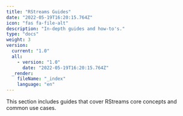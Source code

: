 ```yaml
---
title: "RStreams Guides"
date: "2022-05-19T16:20:15.764Z"
icon: "fas fa-file-alt"
description: "In-depth guides and how-to's."
type: "docs"
weight: 3
version:
  current: "1.0"
  all:
    - version: "1.0"
      date: "2022-05-19T16:20:15.764Z"
  _render:
    fileName: "_index"
    language: "en"
---
```


This section includes guides that cover RStreams core concepts and common use cases.